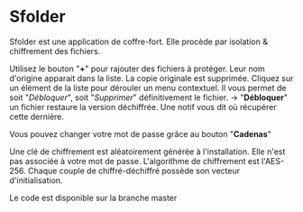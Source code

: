 # Sfolder

Sfolder est une application de coffre-fort.
Elle procède par isolation & chiffrement des fichiers.

Utilisez le bouton "**+**" pour rajouter des fichiers à protéger.
Leur nom d'origine apparait dans la liste.
La copie originale est supprimée.
Cliquez sur un élément de la liste pour dérouler un menu contextuel. Il vous permet de soit "*Débloquer*", soit "*Supprimer*" définitivement le fichier.
-> "**Débloquer**" un fichier restaure la version déchiffrée. Une notif vous dit où récupérer cette dernière.

Vous pouvez changer votre mot de passe grâce au bouton "**Cadenas**"

Une clé de chiffrement est aléatoirement générée à l'installation. Elle n'est pas associée à votre mot de passe.
L'algorithme de chiffrement est l'AES-256. Chaque couple de chiffré-déchiffré possède son vecteur d'initialisation.

Le code est disponible sur la branche master




